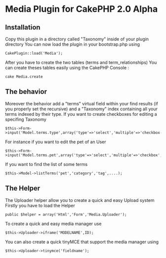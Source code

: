 Media Plugin for CakePHP 2.0 Alpha
============================================================


Installation
-------------------------------------------------------
Copy this plugin in a directory called "Taxonomy" inside of your plugin directory
You can now load the plugin in your bootstrap.php using

    CakePlugin::load('Media');

After you have to create the two tables (terms and term_relationships)
You can create theses tables easily using the CakePHP Console :

	cake Media.create

The behavior
-------------------------------------------------------

Moreover the behavior add a "terms" virtual field within your find results (if you properly set the recursive) and a "Taxonomy" index containing all
your terms indexed by their type.
If you want to create checkboxes for editing a specifing Taxonomy
	
	$this->Form->input('Model.terms.type',array('type'=>'select','multiple'=>'checkbox','options'=>$options));

For instance if you want to edit the pet of an User

	$this->Form->input('Model.terms.pet',array('type'=>'select','multiple'=>'checkbox','options'=>$pets)))

If you want to find the list of some terms

	$this->Model->listTerms('pet','category','tag',....);


The Helper
-------------------------------------------------------
The Uploader helper allow you to create a quick and easy Upload system
Firstly you have to load the Helper

	public $helper = array('Html','Form','Media.Uploader');

To create a quick and easy media manager use
	
	$this->Uploader->iframe('MODELNAME',ID);

You can also create a quick tinyMCE that support the media manager using
	
	$this->Uploader->tinymce('fieldname'); 

